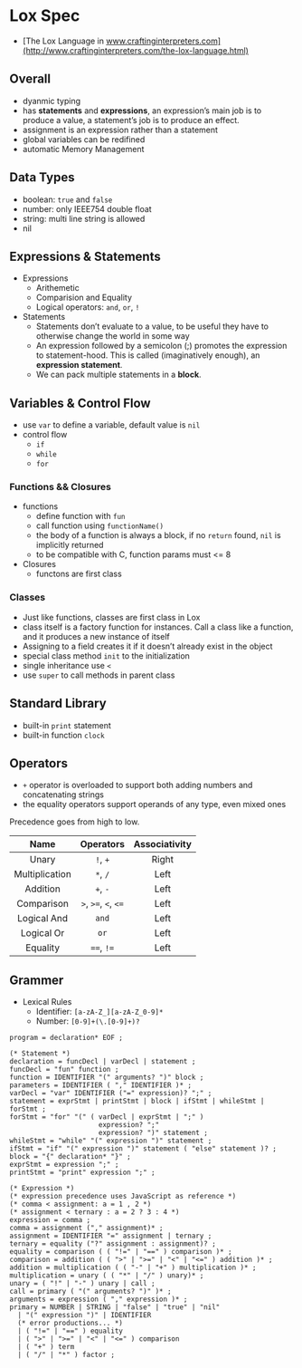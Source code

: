 # Lox Spec

- [The Lox Language in www.craftinginterpreters.com](http://www.craftinginterpreters.com/the-lox-language.html)

## Overall

- dyanmic typing
- has **statements** and **expressions**, an expression’s main job is to produce a value, a statement’s job is to produce an effect.
- assignment is an expression rather than a statement
- global variables can be redifined
- automatic Memory Management

## Data Types

- boolean: `true` and `false`
- number: only IEEE754 double float
- string: multi line string is allowed
- nil

## Expressions & Statements

- Expressions
  - Arithemetic
  - Comparision and Equality
  - Logical operators: `and`, `or`, `!`
- Statements
  - Statements don’t evaluate to a value, to be useful they have to otherwise change the world in some way
  - An expression followed by a semicolon (;) promotes the expression to statement-hood. This is called (imaginatively enough), an **expression statement**.
  - We can pack multiple statements in a **block**.

## Variables & Control Flow

- use `var` to define a variable, default value is `nil`
- control flow
  - `if`
  - `while`
  - `for`

### Functions && Closures

- functions
  - define function with `fun`
  - call function using `functionName()`
  - the body of a function is always a block, if no `return` found, `nil` is implicitly returned
  - to be compatible with C, function params must <= 8
- Closures
  - functons are first class

### Classes

- Just like functions, classes are first class in Lox
- class itself is a factory function for instances. Call a class like a function, and it produces a new instance of itself
- Assigning to a field creates it if it doesn’t already exist in the object
- special class method `init` to the initialization
- single inheritance use `<`
- use `super` to call methods in parent class

## Standard Library

- built-in `print` statement
- built-in function `clock`

## Operators

- `+` operator is overloaded to support both adding numbers and concatenating strings
- the equality operators support operands of any type, even mixed ones

Precedence goes from high to low.

|      Name      |      Operators       | Associativity |
| :------------: | :------------------: | :-----------: |
|     Unary      |       `!`, `+`       |     Right     |
| Multiplication |       `*`, `/`       |     Left      |
|    Addition    |       `+`, `-`       |     Left      |
|   Comparison   | `>`, `>=`, `<`, `<=` |     Left      |
|  Logical And   |        `and`         |     Left      |
|   Logical Or   |         `or`         |     Left      |
|    Equality    |      `==`, `!=`      |     Left      |

## Grammer

- Lexical Rules
  - Identifier: `[a-zA-Z_][a-zA-Z_0-9]*`
  - Number: `[0-9]+(\.[0-9]+)?`

```ebnf
program = declaration* EOF ;

(* Statement *)
declaration = funcDecl | varDecl | statement ;
funcDecl = "fun" function ;
function = IDENTIFIER "(" arguments? ")" block ;
parameters = IDENTIFIER ( "," IDENTIFIER )* ;
varDecl = "var" IDENTIFIER ("=" expression)? ";" ;
statement = exprStmt | printStmt | block | ifStmt | whileStmt | forStmt ;
forStmt = "for" "(" ( varDecl | exprStmt | ";" )
                      expression? ";"
                      expression? ")" statement ;
whileStmt = "while" "(" expression ")" statement ;
ifStmt = "if" "(" expression ")" statement ( "else" statement )? ;
block = "{" declaration* "}" ;
exprStmt = expression ";" ;
printStmt = "print" expression ";" ;

(* Expression *)
(* expression precedence uses JavaScript as reference *)
(* comma < assignment: a = 1 , 2 *)
(* assignment < ternary : a = 2 ? 3 : 4 *)
expression = comma ;
comma = assignment ("," assignment)* ;
assignment = IDENTIFIER "=" assignment | ternary ;
ternary = equality ("?" assignment : assignment)? ;
equality = comparison ( ( "!=" | "==" ) comparison )* ;
comparison = addition ( ( ">" | ">=" | "<" | "<=" ) addition )* ;
addition = multiplication ( ( "-" | "+" ) multiplication )* ;
multiplication = unary ( ( "*" | "/" ) unary)* ;
unary = ( "!" | "-" ) unary | call ;
call = primary ( "(" arguments? ")" )* ;
arguments = expression ( "," expression )* ;
primary = NUMBER | STRING | "false" | "true" | "nil"
  | "(" expression ")" | IDENTIFIER
  (* error productions... *)
  | ( "!=" | "==" ) equality
  | ( ">" | ">=" | "<" | "<=" ) comparison
  | ( "+" ) term
  | ( "/" | "*" ) factor ;
```
